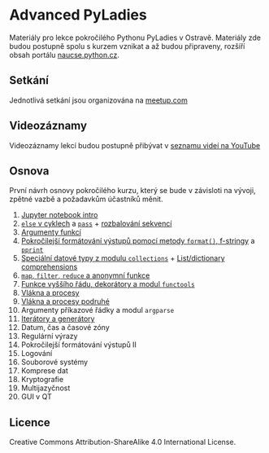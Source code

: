 # Advanced PyLadies

Materiály pro lekce pokročilého Pythonu PyLadies v Ostravě. Materiály zde budou postupně spolu s kurzem vznikat a až budou připraveny, rozšíří obsah portálu [naucse.python.cz](http://naucse.python.cz/).

## Setkání

Jednotlivá setkání jsou organizována na [meetup.com](https://www.meetup.com/Advanced-Python-PyLadies/)

## Videozáznamy

Videozáznamy lekcí budou postupně přibývat v [seznamu videí na YouTube](https://www.youtube.com/playlist?list=PLtMx05xox2EiASl8pnXmssbxA2rHa4s0s)

## Osnova

První návrh osnovy pokročilého kurzu, který se bude v závisloti na vývoji, zpětné vazbě a požadavkům účastníků měnit.

1. [Jupyter notebook intro](01_Jupyter_notebook_intro/index.md)
2. [`else` v cyklech](02_else_pass_unpacking/else.ipynb) a [`pass`](02_else_pass_unpacking/pass.ipynb) + [rozbalování sekvencí](02_else_pass_unpacking/unpacking.ipynb)
3. [Argumenty funkcí](03_functions_arguments/functions_arguments.ipynb)
4. [Pokročilejší formátování výstupů pomocí metody `format()`, f-stringy](04_format_pprint/format.ipynb) a [`pprint`](04_format_pprint/pprint.ipynb)
5. [Speciální datové typy z modulu `collections`](05_collections_comprehensions/collections.ipynb) + [List/dictionary comprehensions](05_collections_comprehensions/list_dict_comprehensions.ipynb)
6. [`map`, `filter`, `reduce` a anonymní funkce](06_map_filter_reduce_lambdas/map_filter_reduce_lambdas.ipynb)
7. [Funkce vyššího řádu, dekorátory a modul `functools`](07_decorators_functools/decorators_functools.ipynb)
10. [Vlákna a procesy](08_threads_processes/threads_processes.ipynb)
11. [Vlákna a procesy podruhé](09_threads_processes_2/threads_processes_2.ipynb)
8. Argumenty příkazové řádky a modul `argparse`
9. [Iterátory a generátory](11_iterators_generators/iterators_generators.ipynb)
11. Datum, čas a časové zóny
12. Regulární výrazy
13. Pokročilejší formátování výstupů II
14. Logování
15. Souborové systémy
16. Komprese dat
17. Kryptografie
18. Multijazyčnost
19. GUI v QT

## Licence

Creative Commons Attribution-ShareAlike 4.0 International License.